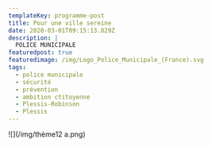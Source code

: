 ```yaml
---
templateKey: programme-post
title: Pour une ville sereine
date: 2020-03-01T09:15:13.829Z
description: |
  POLICE MUNICIPALE
featuredpost: true
featuredimage: /img/Logo_Police_Municipale_(France).svg
tags:
  - police municipale
  - sécurité
  - prévention
  - ambition ctitoyenne
  - Plessis-Robinson
  - Plessis
---
```

![](/img/thème12 a.png)

